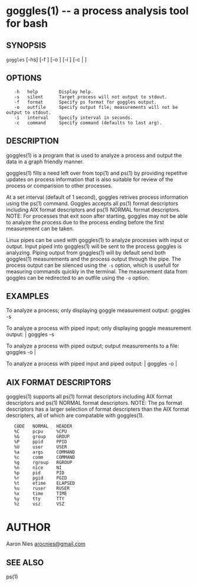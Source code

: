# goggles(1) -- a process analysis tool for bash

## SYNOPSIS

`goggles` [-hs] [-f <ps format>] [-o <outfile>] [-i <interval>] [-c <command> | <command>]

## OPTIONS
       -h   help        Display help.
       -s   silent      Target process will not output to stdout.
       -f   format      Specify ps format for goggles output.
       -o   outfile     Specify output file; measurements will not be output to stdout.
       -i   interval    Specify interval in seconds.
       -c   command     Specify command (defaults to last arg).

## DESCRIPTION

goggles(1) is a program that is used to analyze a process and output the data in a graph friendly manner.

goggles(1) fills a need left over from top(1) and ps(1) by providing repetitve updates on process information that is also suitable for review of the process or comparision to other processes.

At a set interval (default of 1 second), goggles retrives process information using the ps(1) command. Goggles accepts all ps(1) format descriptors including AIX format descriptors and ps(1) NORMAL format descriptors. NOTE: For processes that exit soon after starting, goggles may not be able to analyze the process due to the process ending before the first measurement can be taken.

Linux pipes can be used with goggles(1) to analyze processes with input or output. Input piped into goggles(1) will be sent to the process goggles is analyzing. Piping output from goggles(1) will by default send both goggles(1) measurements and the process output through the pipe. The process output can be silenced using the `-s` option, which is usefull for measuring commands quickly in the terminal. The measurement data from goggles can be redirected to an outfile using the `-o` option.

## EXAMPLES

To analyze a process; only displaying goggle measurement output:
goggles -s <command>

To analyze a process with piped input; only displaying goggle measurement output:
<command> | goggles -s <command>

To analyze a process with piped output; output measurements to a file:
goggles -o <outfile> <command> | <command>

To analyze a process with piped input and piped output:
<command> | goggles -o <outfile> <command> | <command>

## AIX FORMAT DESCRIPTORS
goggles(1) supports all ps(1) format descriptors including AIX format descriptors and ps(1) NORMAL format descriptors. NOTE: The ps format descriptors has a larger selection of format descripters than the AIX format descripters, all of which are compatable with goggles(1).

       CODE   NORMAL   HEADER
       %C     pcpu     %CPU
       %G     group    GROUP
       %P     ppid     PPID
       %U     user     USER
       %a     args     COMMAND
       %c     comm     COMMAND
       %g     rgroup   RGROUP
       %n     nice     NI
       %p     pid      PID
       %r     pgid     PGID
       %t     etime    ELAPSED
       %u     ruser    RUSER
       %x     time     TIME
       %y     tty      TTY
       %z     vsz      VSZ

# AUTHOR

Aaron Nies <arocnies@gmail.com>

## SEE ALSO

ps(1)